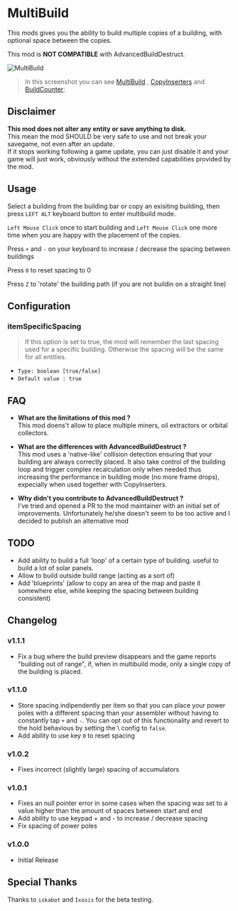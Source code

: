 # MultiBuild

This mods gives you the ability to build multiple copies of a building, with optional space between the copies.

This mod is **NOT COMPATIBLE** with AdvancedBuildDestruct.

![MultiBuild](https://github.com/DysonSphereMod/QOL/blob/master/MultiBuild/screenshot.jpg?raw=true)
> In this screenshot you can see [MultiBuild](https://dsp.thunderstore.io/package/brokenmass/MultiBuild/) , [CopyInserters](https://dsp.thunderstore.io/package/thisisbrad/CopyInserters/) and [BuildCounter](https://dsp.thunderstore.io/package/brokenmass/BuildCounter/);

## Disclaimer

**This mod does not alter any entity or save anything to disk.**  
This mean the mod SHOULD be very safe to use and not break your savegame, not even after an update.  
If it stops working following a game update, you can just disable it and your game will just work, obviously without the extended capabilities provided by the mod.


## Usage

Select a building from the building bar or copy an exisiting building, then press `LEFT ALT` keyboard button to enter multibuild mode.

`Left Mouse Click` once to start building and `Left Mouse Click` one more time when you are happy with the placement of the copies.

Press `+` and `-` on your keyboard to increase / decrease the spacing between buildings

Press `0` to reset spacing to 0

Press `Z` to 'rotate' the building path (if you are not buildin on a straight line)


## Configuration

### itemSpecificSpacing
> If this option is set to true, the mod will remember the last spacing used for a specific building. Otherwise the spacing will be the same for all entities.
- `Type: boolean [true/false]`
- `Default value : true`

## FAQ

- **What are the limitations of this mod ?**  
  This mod doens't allow to place multiple miners, oil extractors or orbital collectors. 


- **What are the differences with AdvancedBuildDestruct ?**  
  This mod uses a 'native-like' collision detection ensuring that your building are always correctly placed. It also take control of the building loop and trigger complex recalculation only when needed thus increasing the performance in building mode (no more frame drops), expecially when used together with CopyInserters.


- **Why didn't you contribute to AdvancedBuildDestruct ?**   
  I've tried and opened a PR to the mod maintainer with an initial set of improvements. Unfortunately he/she doesn't seem to be too active and I decided to publish an alternative mod


## TODO

- Add ability to build a full 'loop' of a certain type of building. useful to build a lot of solar panels.
- Allow to build outside build range (acting as a sort of)
- Add 'blueprints' (allow to copy an area of the map and paste it somewhere else, while keeping the spacing between building consistent)

  
## Changelog

### v1.1.1
- Fix a bug where the build preview disappears and the game reports "building out of range", if, when in multibuild mode, only a single copy of the building is placed.

### v1.1.0
- Store spacing indipendently per item so that you can place your power poles with a different spacing than your assembler without having to constantly tap `+` and `-`. You can opt out of this functionality and revert to the hold behavious by setting the \\ config to `false`.
- Add ability to use key `0` to reset spacing

### v1.0.2
- Fixes incorrect (slightly large) spacing of accumulators

### v1.0.1
- Fixes an null pointer error in some cases when the spacing was set to a value higher than the amount of spaces between start and end
- Add ability to use keypad + and - to increase / decrease spacing
- Fix spacing of power poles

### v1.0.0
- Initial Release


## Special Thanks

Thanks to `iskabot` and `Ixosis` for the beta testing.